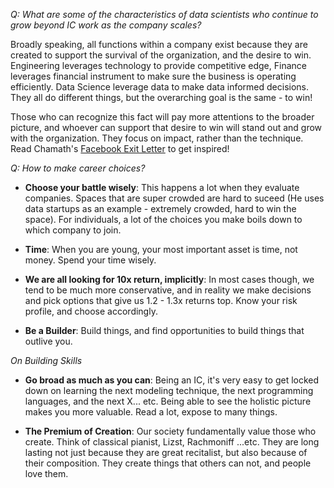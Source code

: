 _Q: What are some of the characteristics of data scientists who continue to grow beyond IC work as the company scales?_

Broadly speaking, all functions within a company exist because they are created to support the survival of the organization, and the desire to win. Engineering leverages technology to provide competitive edge, Finance leverages financial instrument to make sure the business is operating efficiently. Data Science leverage data to make data informed decisions. They all do different things, but the overarching goal is the same - to win! 

Those who can recognize this fact will pay more attentions to the broader picture, and whoever can support that desire to win will stand out and grow with the organization. They focus on impact, rather than the technique. Read Chamath's [Facebook Exit Letter](https://medium.com/@chamath/farewell-facebook-b83d6a7eae29#.khw63oii7) to get inspired!

_Q: How to make career choices?_


* **Choose your battle wisely**: This happens a lot when they evaluate companies. Spaces that are super crowded are hard to suceed (He uses data startups as an example - extremely crowded, hard to win the space). For individuals, a lot of the choices you make boils down to which company to join.

* **Time**: When you are young, your most important asset is time, not money. Spend your time wisely.

* **We are all looking for 10x return, implicitly**: In most cases though, we tend to be much more conservative, and in reality we make decisions and pick options that give us 1.2 - 1.3x returns top. Know your risk profile, and choose accordingly. 

* **Be a Builder**: Build things, and find opportunities to build things that outlive you. 

_On Building Skills_

* **Go broad as much as you can**: Being an IC, it's very easy to get locked down on learning the next modeling technique, the next programming languages, and the next X... etc. Being able to see the holistic picture makes you more valuable. Read a lot, expose to many things.

* **The Premium of Creation**: Our society fundamentally value those who create. Think of classical pianist, Lizst, Rachmoniff ...etc. They are long lasting not just because they are great recitalist, but also because of their composition. They create things that others can not, and people love them.